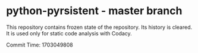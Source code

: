 # python-pyrsistent - master branch

This repository contains frozen state of the repository.
Its history is cleared. It is used only for static code
analysis with Codacy.

Commit Time: 1703049808